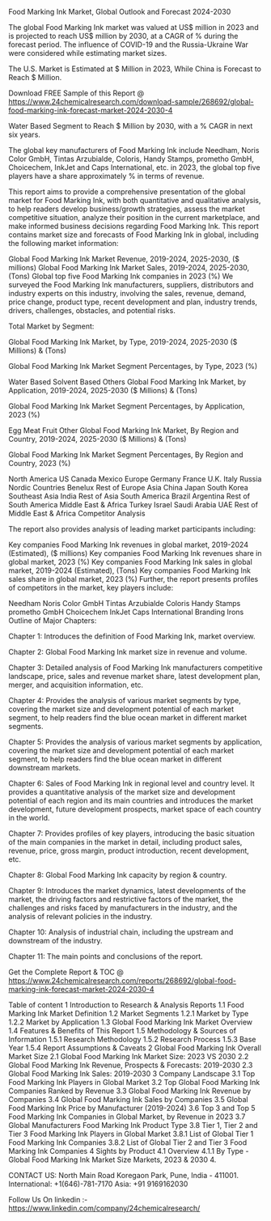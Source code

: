 Food Marking Ink Market, Global Outlook and Forecast 2024-2030

The global Food Marking Ink market was valued at US$ million in 2023 and is projected to reach US$ million by 2030, at a CAGR of % during the forecast period. The influence of COVID-19 and the Russia-Ukraine War were considered while estimating market sizes.

The U.S. Market is Estimated at $ Million in 2023, While China is Forecast to Reach $ Million.

Download FREE Sample of this Report @ https://www.24chemicalresearch.com/download-sample/268692/global-food-marking-ink-forecast-market-2024-2030-4

Water Based Segment to Reach $ Million by 2030, with a % CAGR in next six years.

The global key manufacturers of Food Marking Ink include Needham, Noris Color GmbH, Tintas Arzubialde, Coloris, Handy Stamps, prometho GmbH, Choicechem, InkJet and Caps International, etc. in 2023, the global top five players have a share approximately % in terms of revenue.

This report aims to provide a comprehensive presentation of the global market for Food Marking Ink, with both quantitative and qualitative analysis, to help readers develop business/growth strategies, assess the market competitive situation, analyze their position in the current marketplace, and make informed business decisions regarding Food Marking Ink. This report contains market size and forecasts of Food Marking Ink in global, including the following market information:

Global Food Marking Ink Market Revenue, 2019-2024, 2025-2030, ($ millions)
Global Food Marking Ink Market Sales, 2019-2024, 2025-2030, (Tons)
Global top five Food Marking Ink companies in 2023 (%)
We surveyed the Food Marking Ink manufacturers, suppliers, distributors and industry experts on this industry, involving the sales, revenue, demand, price change, product type, recent development and plan, industry trends, drivers, challenges, obstacles, and potential risks.

Total Market by Segment:

Global Food Marking Ink Market, by Type, 2019-2024, 2025-2030 ($ Millions) & (Tons)

Global Food Marking Ink Market Segment Percentages, by Type, 2023 (%)

Water Based
Solvent Based
Others
Global Food Marking Ink Market, by Application, 2019-2024, 2025-2030 ($ Millions) & (Tons)

Global Food Marking Ink Market Segment Percentages, by Application, 2023 (%)

Egg
Meat
Fruit
Other
Global Food Marking Ink Market, By Region and Country, 2019-2024, 2025-2030 ($ Millions) & (Tons)

Global Food Marking Ink Market Segment Percentages, By Region and Country, 2023 (%)

North America
US
Canada
Mexico
Europe
Germany
France
U.K.
Italy
Russia
Nordic Countries
Benelux
Rest of Europe
Asia
China
Japan
South Korea
Southeast Asia
India
Rest of Asia
South America
Brazil
Argentina
Rest of South America
Middle East & Africa
Turkey
Israel
Saudi Arabia
UAE
Rest of Middle East & Africa
Competitor Analysis

The report also provides analysis of leading market participants including:

Key companies Food Marking Ink revenues in global market, 2019-2024 (Estimated), ($ millions)
Key companies Food Marking Ink revenues share in global market, 2023 (%)
Key companies Food Marking Ink sales in global market, 2019-2024 (Estimated), (Tons)
Key companies Food Marking Ink sales share in global market, 2023 (%)
Further, the report presents profiles of competitors in the market, key players include:

Needham
Noris Color GmbH
Tintas Arzubialde
Coloris
Handy Stamps
prometho GmbH
Choicechem
InkJet
Caps International
Branding Irons
Outline of Major Chapters:

Chapter 1: Introduces the definition of Food Marking Ink, market overview.

Chapter 2: Global Food Marking Ink market size in revenue and volume.

Chapter 3: Detailed analysis of Food Marking Ink manufacturers competitive landscape, price, sales and revenue market share, latest development plan, merger, and acquisition information, etc.

Chapter 4: Provides the analysis of various market segments by type, covering the market size and development potential of each market segment, to help readers find the blue ocean market in different market segments.

Chapter 5: Provides the analysis of various market segments by application, covering the market size and development potential of each market segment, to help readers find the blue ocean market in different downstream markets.

Chapter 6: Sales of Food Marking Ink in regional level and country level. It provides a quantitative analysis of the market size and development potential of each region and its main countries and introduces the market development, future development prospects, market space of each country in the world.

Chapter 7: Provides profiles of key players, introducing the basic situation of the main companies in the market in detail, including product sales, revenue, price, gross margin, product introduction, recent development, etc.

Chapter 8: Global Food Marking Ink capacity by region & country.

Chapter 9: Introduces the market dynamics, latest developments of the market, the driving factors and restrictive factors of the market, the challenges and risks faced by manufacturers in the industry, and the analysis of relevant policies in the industry.

Chapter 10: Analysis of industrial chain, including the upstream and downstream of the industry.

Chapter 11: The main points and conclusions of the report.

Get the Complete Report & TOC @ https://www.24chemicalresearch.com/reports/268692/global-food-marking-ink-forecast-market-2024-2030-4

Table of content
1 Introduction to Research & Analysis Reports
1.1 Food Marking Ink Market Definition
1.2 Market Segments
1.2.1 Market by Type
1.2.2 Market by Application
1.3 Global Food Marking Ink Market Overview
1.4 Features & Benefits of This Report
1.5 Methodology & Sources of Information
1.5.1 Research Methodology
1.5.2 Research Process
1.5.3 Base Year
1.5.4 Report Assumptions & Caveats
2 Global Food Marking Ink Overall Market Size
2.1 Global Food Marking Ink Market Size: 2023 VS 2030
2.2 Global Food Marking Ink Revenue, Prospects & Forecasts: 2019-2030
2.3 Global Food Marking Ink Sales: 2019-2030
3 Company Landscape
3.1 Top Food Marking Ink Players in Global Market
3.2 Top Global Food Marking Ink Companies Ranked by Revenue
3.3 Global Food Marking Ink Revenue by Companies
3.4 Global Food Marking Ink Sales by Companies
3.5 Global Food Marking Ink Price by Manufacturer (2019-2024)
3.6 Top 3 and Top 5 Food Marking Ink Companies in Global Market, by Revenue in 2023
3.7 Global Manufacturers Food Marking Ink Product Type
3.8 Tier 1, Tier 2 and Tier 3 Food Marking Ink Players in Global Market
3.8.1 List of Global Tier 1 Food Marking Ink Companies
3.8.2 List of Global Tier 2 and Tier 3 Food Marking Ink Companies
4 Sights by Product
4.1 Overview
4.1.1 By Type - Global Food Marking Ink Market Size Markets, 2023 & 2030
4.

CONTACT US:
North Main Road Koregaon Park, Pune, India - 411001.
International: +1(646)-781-7170
Asia: +91 9169162030

Follow Us On linkedin :- https://www.linkedin.com/company/24chemicalresearch/
